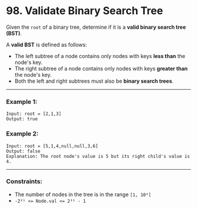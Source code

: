 # 98. Validate Binary Search Tree

Given the `root` of a binary tree, determine if it is a **valid binary search tree (BST)**.

A **valid BST** is defined as follows:

- The left subtree of a node contains only nodes with keys **less than** the node's key.
- The right subtree of a node contains only nodes with keys **greater than** the node's key.
- Both the left and right subtrees must also be **binary search trees**.

---

### Example 1:
```
Input: root = [2,1,3]  
Output: true
```

### Example 2:
```
Input: root = [5,1,4,null,null,3,6]  
Output: false  
Explanation: The root node's value is 5 but its right child's value is 4.
```

---

### Constraints:

- The number of nodes in the tree is in the range `[1, 10⁴]`  
- `-2³¹ <= Node.val <= 2³¹ - 1`
